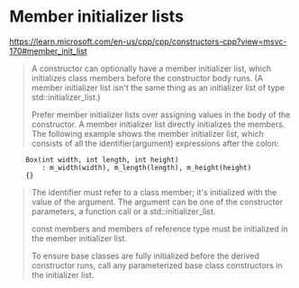 # Member initializer lists
https://learn.microsoft.com/en-us/cpp/cpp/constructors-cpp?view=msvc-170#member_init_list

>A constructor can optionally have a member initializer list, which initializes class members before the constructor body runs. (A member initializer list isn't the same thing as an initializer list of type std::initializer_list<T>.)
>
>Prefer member initializer lists over assigning values in the body of the constructor. A member initializer list directly initializes the members. The following example shows the member initializer list, which consists of all the identifier(argument) expressions after the colon:
```
    Box(int width, int length, int height)
        : m_width(width), m_length(length), m_height(height)
    {}
```
>The identifier must refer to a class member; it's initialized with the value of the argument. The argument can be one of the constructor parameters, a function call or a std::initializer_list<T>.
>
>const members and members of reference type must be initialized in the member initializer list.
>
>To ensure base classes are fully initialized before the derived constructor runs, call any parameterized base class constructors in the initializer list.

